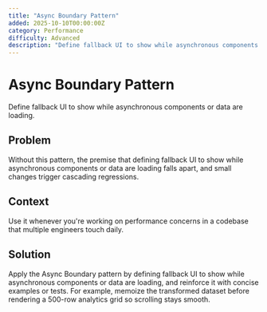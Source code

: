 ```yaml
---
title: "Async Boundary Pattern"
added: 2025-10-10T00:00:00Z
category: Performance
difficulty: Advanced
description: "Define fallback UI to show while asynchronous components or data are loading."
---
```

# Async Boundary Pattern

Define fallback UI to show while asynchronous components or data are loading.

## Problem

Without this pattern, the premise that defining fallback UI to show while asynchronous components or data are loading falls apart, and small changes trigger cascading regressions.

## Context

Use it whenever you're working on performance concerns in a codebase that multiple engineers touch daily.

## Solution

Apply the Async Boundary pattern by defining fallback UI to show while asynchronous components or data are loading, and reinforce it with concise examples or tests. For example, memoize the transformed dataset before rendering a 500-row analytics grid so scrolling stays smooth.
